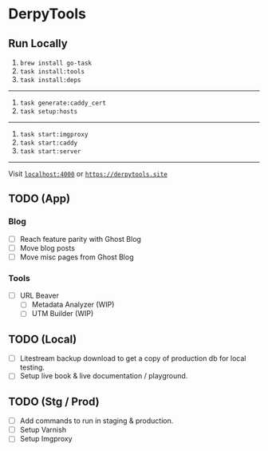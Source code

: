 # DerpyTools

## Run Locally

1. `brew install go-task`
1. `task install:tools`
1. `task install:deps`
---
1. `task generate:caddy_cert`
1. `task setup:hosts`
---
1. `task start:imgproxy`
1. `task start:caddy`
1. `task start:server`

---

Visit [`localhost:4000`](http://localhost:4000) or [`https://derpytools.site`](https://derpytools.site)

## TODO (App)

### Blog
- [ ] Reach feature parity with Ghost Blog
- [ ] Move blog posts
- [ ] Move misc pages from Ghost Blog

### Tools
- [ ] URL Beaver
  - [ ] Metadata Analyzer (WIP)
  - [ ] UTM Builder (WIP)

## TODO (Local)

- [ ] Litestream backup download to get a copy of production db for local testing.
- [ ] Setup live book & live documentation / playground.

## TODO (Stg / Prod)

- [ ] Add commands to run in staging & production.
- [ ] Setup Varnish
- [ ] Setup Imgproxy
